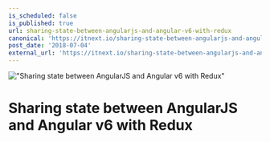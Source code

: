 ```yaml
---
is_scheduled: false
is_published: true
url: sharing-state-between-angularjs-and-angular-v6-with-redux
canonical: 'https://itnext.io/sharing-state-between-angularjs-and-angular-v6-with-redux-75e3abe7f4f3'
post_date: '2018-07-04'
external_url: 'https://itnext.io/sharing-state-between-angularjs-and-angular-v6-with-redux-75e3abe7f4f3'
---
```


!["Sharing state between AngularJS and Angular v6 with Redux"](/images/articles/1_kfcO2AhkejlxgZXF4XeHRQ.png)

# Sharing state between AngularJS and Angular v6 with Redux